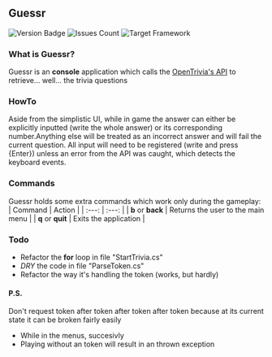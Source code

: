## Guessr
![Version Badge](https://img.shields.io/static/v1?label=Version&message=Early%20Alpha&color=blue&style=flat-square) ![Issues Count](https://img.shields.io/github/issues/StanlsSlav/Guessr?style=flat-square) ![Target Framework](https://img.shields.io/badge/dynamic/xml?color=%23512bd4&label=target&query=%2F%2FTargetFramework%5B1%5D&url=https%3A%2F%2Fraw.githubusercontent.com%2FStanlsSlav%2FGuessr%2Fmaster%2FOpenTriviaAPICaller.csproj&logo=.net&style=flat-square)

### What is Guessr?
Guessr is an **console** application which calls the [OpenTrivia's API](https://opentdb.com/) to retrieve... well... the trivia questions

### HowTo
Aside from the simplistic UI, while in game the answer can either be explicitly inputted (write the whole answer) or its corresponding number.Anything else will be treated as an incorrect answer and will fail the current question.
All input will need to be registered (write and press {Enter}) unless an error from the API was caught, which detects the keyboard events.

### Commands
Guessr holds some extra commands which work only during the gameplay:
| Command | Action |
| :---: | :---: |
| **b** or **back** | Returns the user to the main menu |
| **q** or **quit** | Exits the application |

### Todo
- Refactor the **for** loop in file "StartTrivia.cs"
- *DRY* the code in file "ParseToken.cs"
- Refactor the way it's handling the token (works, but hardly)

#### P.S.
Don't request token after token after token after token because at its current state it can be broken fairly easily
- While in the menus, succesivly  
- Playing without an token will result in an thrown exception
